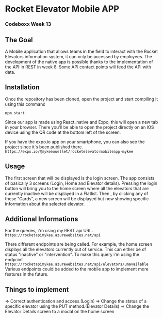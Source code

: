# Rocket Elevator Mobile APP
### Codeboxx Week 13

## The Goal
A Mobile application that allows teams in the field to interact with the Rocket Elevators information system, it can only be accessed by employees. The development of the native app is possible thanks to the implementation of the API in REST in week 8. Some API contact points will feed the API with data.

## Installation

Once the repository has been cloned, open the project and start compiling it using this command

```
npm start
```
Since our app is made using React_native and Expo, this will open a new tab in your browser.
There you'll be able to open the project directly on an IOS device using the QR code at the bottom
left of the screen.

If you have the expo.io app on your smartphone, you can also see the project since it's been published there. ``` https://expo.io/@mykeeouellet/rocketelevatormobileapp-mykee ```

## Usage

The first screen that will be displayed is the login screen. The app consists of basically 3 screens (Login, Home and Elevator details). Pressing the login button will bring you to the home screen where all the elevators that are currently inactive will be displayed in a Flatlist. Then , by clicking any of these "Cards", a new screen will be displayed but now showing specific information about the selected elevator.

## Additional Informations

For the queries, i'm using my REST api URL. ``` https://rocketapimykee.azurewebsites.net/api ```

There different endpoints are being called. For example, the home screen displays all the elevators currently out of service. This can either be of status "inactive" or "intervention". To make this query i'm using the endpoint ``` https://rocketapimykee.azurewebsites.net/api/elevators/unavailable ```
Various endpoints could be added to the mobile app to implement more features in the future.

## Things to implement

=> Correct authentication and access.(Login)
=> Change the status of a specific elevator using the PUT method.(Elevator Details)
=> Change the Elevator Details screen to a modal on the home screen


